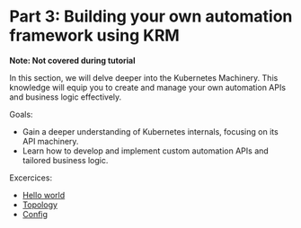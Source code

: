 # Part 3: Building your own automation framework using KRM

**Note: Not covered during tutorial**

In this section, we will delve deeper into the Kubernetes Machinery. This knowledge will equip you to create and manage your own automation APIs and business logic effectively.

Goals:

- Gain a deeper understanding of Kubernetes internals, focusing on its API machinery.
- Learn how to develop and implement custom automation APIs and tailored business logic.

Excercices:

- [Hello world](./hello-world)
- [Topology](./topology)
- [Config](./config)
